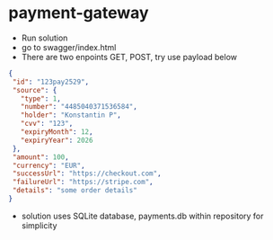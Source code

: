 # payment-gateway
* Run solution
* go to swagger/index.html
* There are two enpoints GET, POST, try use payload below
 ```json
{
  "id": "123pay2529",
  "source": {
    "type": 1,
    "number": "4485040371536584",
    "holder": "Konstantin P",
    "cvv": "123",
    "expiryMonth": 12,
    "expiryYear": 2026
  },
  "amount": 100,
  "currency": "EUR",
  "successUrl": "https://checkout.com",
  "failureUrl": "https://stripe.com",
  "details": "some order details"
}
 ```
 * solution uses SQLite database, payments.db within repository for simplicity
